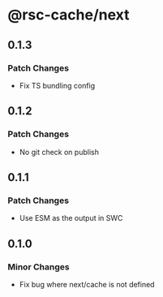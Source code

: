 # @rsc-cache/next

## 0.1.3

### Patch Changes

- Fix TS bundling config

## 0.1.2

### Patch Changes

- No git check on publish

## 0.1.1

### Patch Changes

- Use ESM as the output in SWC

## 0.1.0

### Minor Changes

- Fix bug where next/cache is not defined
